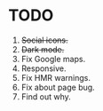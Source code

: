 # TODO

1. ~~Social icons.~~
2. ~~Dark mode.~~
3. Fix Google maps.
4. Responsive.
5. Fix HMR warnings.
6. Fix about page bug.
7. Find out why.

